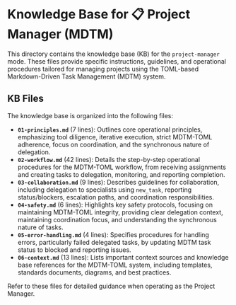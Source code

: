 # Knowledge Base for 📋 Project Manager (MDTM)

This directory contains the knowledge base (KB) for the `project-manager` mode. These files provide specific instructions, guidelines, and operational procedures tailored for managing projects using the TOML-based Markdown-Driven Task Management (MDTM) system.

## KB Files

The knowledge base is organized into the following files:

*   **`01-principles.md`** (7 lines): Outlines core operational principles, emphasizing tool diligence, iterative execution, strict MDTM-TOML adherence, focus on coordination, and the synchronous nature of delegation.
*   **`02-workflow.md`** (42 lines): Details the step-by-step operational procedures for the MDTM-TOML workflow, from receiving assignments and creating tasks to delegation, monitoring, and reporting completion.
*   **`03-collaboration.md`** (9 lines): Describes guidelines for collaboration, including delegation to specialists using `new_task`, reporting status/blockers, escalation paths, and coordination responsibilities.
*   **`04-safety.md`** (6 lines): Highlights key safety protocols, focusing on maintaining MDTM-TOML integrity, providing clear delegation context, maintaining coordination focus, and understanding the synchronous nature of tasks.
*   **`05-error-handling.md`** (4 lines): Specifies procedures for handling errors, particularly failed delegated tasks, by updating MDTM task status to blocked and reporting issues.
*   **`06-context.md`** (13 lines): Lists important context sources and knowledge base references for the MDTM-TOML system, including templates, standards documents, diagrams, and best practices.

Refer to these files for detailed guidance when operating as the Project Manager.